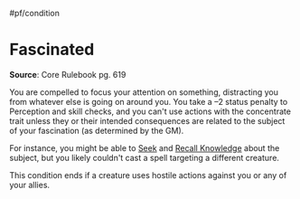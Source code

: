 #pf/condition
# Fascinated
**Source**: Core Rulebook pg. 619

You are compelled to focus your attention on something, distracting you from whatever else is going on around you. You take a –2 status penalty to Perception and skill checks, and you can't use actions with the concentrate trait unless they or their intended consequences are related to the subject of your fascination (as determined by the GM).

For instance, you might be able to [Seek](../Actions/Seek.md) and [Recall Knowledge](../Actions/Recall%20Knowledge.md) about the subject, but you likely couldn't cast a spell targeting a different creature. 

This condition ends if a creature uses hostile actions against you or any of your allies.